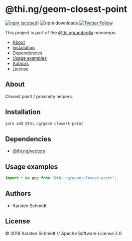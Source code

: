 # @thi.ng/geom-closest-point

[![npm (scoped)](https://img.shields.io/npm/v/@thi.ng/geom-closest-point.svg)](https://www.npmjs.com/package/@thi.ng/geom-closest-point)
![npm downloads](https://img.shields.io/npm/dm/@thi.ng/geom-closest-point.svg)
[![Twitter Follow](https://img.shields.io/twitter/follow/thing_umbrella.svg?style=flat-square&label=twitter)](https://twitter.com/thing_umbrella)

This project is part of the
[@thi.ng/umbrella](https://github.com/thi-ng/umbrella/) monorepo.

<!-- TOC depthFrom:2 depthTo:3 -->

- [About](#about)
- [Installation](#installation)
- [Dependencies](#dependencies)
- [Usage examples](#usage-examples)
- [Authors](#authors)
- [License](#license)

<!-- /TOC -->

## About

Closest point / proximity helpers.

## Installation

```bash
yarn add @thi.ng/geom-closest-point
```

## Dependencies

- [@thi.ng/vectors](https://github.com/thi-ng/umbrella/tree/master/packages/vectors)

## Usage examples

```ts
import * as gcp from "@thi.ng/geom-closest-point";
```

## Authors

- Karsten Schmidt

## License

&copy; 2018 Karsten Schmidt // Apache Software License 2.0
